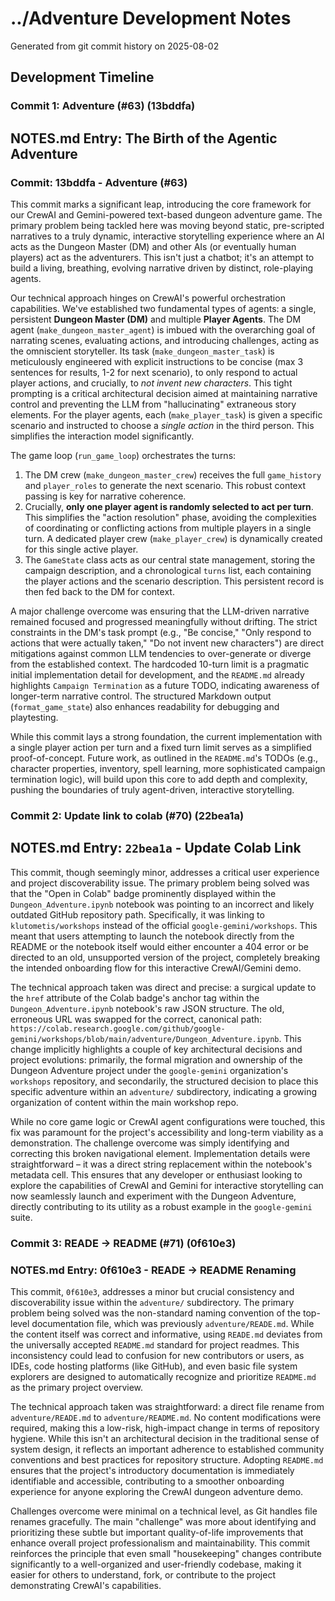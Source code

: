 # ../Adventure Development Notes

Generated from git commit history on 2025-08-02

## Development Timeline

### Commit 1: Adventure (#63) (13bddfa)

## NOTES.md Entry: The Birth of the Agentic Adventure

### Commit: 13bddfa - Adventure (#63)

This commit marks a significant leap, introducing the core framework for our CrewAI and Gemini-powered text-based dungeon adventure game. The primary problem being tackled here was moving beyond static, pre-scripted narratives to a truly dynamic, interactive storytelling experience where an AI acts as the Dungeon Master (DM) and other AIs (or eventually human players) act as the adventurers. This isn't just a chatbot; it's an attempt to build a living, breathing, evolving narrative driven by distinct, role-playing agents.

Our technical approach hinges on CrewAI's powerful orchestration capabilities. We've established two fundamental types of agents: a single, persistent **Dungeon Master (DM)** and multiple **Player Agents**.
The DM agent (`make_dungeon_master_agent`) is imbued with the overarching goal of narrating scenes, evaluating actions, and introducing challenges, acting as the omniscient storyteller. Its task (`make_dungeon_master_task`) is meticulously engineered with explicit instructions to be concise (max 3 sentences for results, 1-2 for next scenario), to only respond to actual player actions, and crucially, to *not invent new characters*. This tight prompting is a critical architectural decision aimed at maintaining narrative control and preventing the LLM from "hallucinating" extraneous story elements.
For the player agents, each (`make_player_task`) is given a specific scenario and instructed to choose a *single action* in the third person. This simplifies the interaction model significantly.

The game loop (`run_game_loop`) orchestrates the turns:
1.  The DM crew (`make_dungeon_master_crew`) receives the full `game_history` and `player_roles` to generate the next scenario. This robust context passing is key for narrative coherence.
2.  Crucially, **only one player agent is randomly selected to act per turn**. This simplifies the "action resolution" phase, avoiding the complexities of coordinating or conflicting actions from multiple players in a single turn. A dedicated player crew (`make_player_crew`) is dynamically created for this single active player.
3.  The `GameState` class acts as our central state management, storing the campaign description, and a chronological `turns` list, each containing the player actions and the scenario description. This persistent record is then fed back to the DM for context.

A major challenge overcome was ensuring that the LLM-driven narrative remained focused and progressed meaningfully without drifting. The strict constraints in the DM's task prompt (e.g., "Be concise," "Only respond to actions that were actually taken," "Do not invent new characters") are direct mitigations against common LLM tendencies to over-generate or diverge from the established context. The hardcoded 10-turn limit is a pragmatic initial implementation detail for development, and the `README.md` already highlights `Campaign Termination` as a future TODO, indicating awareness of longer-term narrative control. The structured Markdown output (`format_game_state`) also enhances readability for debugging and playtesting.

While this commit lays a strong foundation, the current implementation with a single player action per turn and a fixed turn limit serves as a simplified proof-of-concept. Future work, as outlined in the `README.md`'s TODOs (e.g., character properties, inventory, spell learning, more sophisticated campaign termination logic), will build upon this core to add depth and complexity, pushing the boundaries of truly agent-driven, interactive storytelling.

### Commit 2: Update link to colab (#70) (22bea1a)

## NOTES.md Entry: `22bea1a` - Update Colab Link

This commit, though seemingly minor, addresses a critical user experience and project discoverability issue. The primary problem being solved was that the "Open in Colab" badge prominently displayed within the `Dungeon_Adventure.ipynb` notebook was pointing to an incorrect and likely outdated GitHub repository path. Specifically, it was linking to `klutometis/workshops` instead of the official `google-gemini/workshops`. This meant that users attempting to launch the notebook directly from the README or the notebook itself would either encounter a 404 error or be directed to an old, unsupported version of the project, completely breaking the intended onboarding flow for this interactive CrewAI/Gemini demo.

The technical approach taken was direct and precise: a surgical update to the `href` attribute of the Colab badge's anchor tag within the `Dungeon_Adventure.ipynb` notebook's raw JSON structure. The old, erroneous URL was swapped for the correct, canonical path: `https://colab.research.google.com/github/google-gemini/workshops/blob/main/adventure/Dungeon_Adventure.ipynb`. This change implicitly highlights a couple of key architectural decisions and project evolutions: primarily, the formal migration and ownership of the Dungeon Adventure project under the `google-gemini` organization's `workshops` repository, and secondarily, the structured decision to place this specific adventure within an `adventure/` subdirectory, indicating a growing organization of content within the main workshop repo.

While no core game logic or CrewAI agent configurations were touched, this fix was paramount for the project's accessibility and long-term viability as a demonstration. The challenge overcome was simply identifying and correcting this broken navigational element. Implementation details were straightforward – it was a direct string replacement within the notebook's metadata cell. This ensures that any developer or enthusiast looking to explore the capabilities of CrewAI and Gemini for interactive storytelling can now seamlessly launch and experiment with the Dungeon Adventure, directly contributing to its utility as a robust example in the `google-gemini` suite.

### Commit 3: READE → README (#71) (0f610e3)

### NOTES.md Entry: 0f610e3 - READE → README Renaming

This commit, `0f610e3`, addresses a minor but crucial consistency and discoverability issue within the `adventure/` subdirectory. The primary problem being solved was the non-standard naming convention of the top-level documentation file, which was previously `adventure/READE.md`. While the content itself was correct and informative, using `READE.md` deviates from the universally accepted `README.md` standard for project readmes. This inconsistency could lead to confusion for new contributors or users, as IDEs, code hosting platforms (like GitHub), and even basic file system explorers are designed to automatically recognize and prioritize `README.md` as the primary project overview.

The technical approach taken was straightforward: a direct file rename from `adventure/READE.md` to `adventure/README.md`. No content modifications were required, making this a low-risk, high-impact change in terms of repository hygiene. While this isn't an architectural decision in the traditional sense of system design, it reflects an important adherence to established community conventions and best practices for repository structure. Adopting `README.md` ensures that the project's introductory documentation is immediately identifiable and accessible, contributing to a smoother onboarding experience for anyone exploring the CrewAI dungeon adventure demo.

Challenges overcome were minimal on a technical level, as Git handles file renames gracefully. The main "challenge" was more about identifying and prioritizing these subtle but important quality-of-life improvements that enhance overall project professionalism and maintainability. This commit reinforces the principle that even small "housekeeping" changes contribute significantly to a well-organized and user-friendly codebase, making it easier for others to understand, fork, or contribute to the project demonstrating CrewAI's capabilities.
